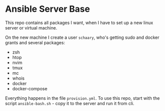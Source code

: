 # Ansible Server Base

This repo contains all packages I want, when I have to set up a new linux
server or virtual machine. 

On the new machine I create a user `schaary`, who's getting sudo and docker
grants and several packages:

- zsh
- htop
- nvim
- tmux
- mc 
- whois
- docker
- docker-compose

Everything happens in the file `provision.yml`. To use this repo, start with
the script `ansible-bash.sh` - copy it to the server and run it from cli.
